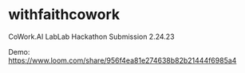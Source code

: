# withfaithcowork

CoWork.AI LabLab Hackathon Submission 2.24.23

Demo: https://www.loom.com/share/956f4ea81e274638b82b21444f6985a4
